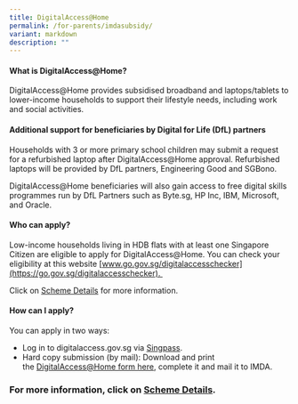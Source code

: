 ```yaml
---
title: DigitalAccess@Home
permalink: /for-parents/imdasubsidy/
variant: markdown
description: ""
---
```

#### **What is DigitalAccess@Home?**

DigitalAccess@Home provides subsidised broadband and laptops/tablets to lower-income households to support their lifestyle needs, including work and social activities.

#### **Additional support for beneficiaries by Digital for Life (DfL) partners**

Households with 3 or more primary school children may submit a request for a refurbished laptop after DigitalAccess@Home approval. Refurbished laptops will be provided by DfL partners, Engineering Good and SGBono.

DigitalAccess@Home beneficiaries will also gain access to free digital skills programmes run by DfL Partners such as Byte.sg, HP Inc, IBM, Microsoft, and Oracle.

#### **Who can apply?**

Low-income households living in HDB flats with at least one Singapore Citizen are eligible to apply for DigitalAccess@Home. You can check your eligibility at this website [www.go.gov.sg/digitalaccesschecker](https://go.gov.sg/digitalaccesschecker). 

Click on [Scheme Details](https://www.imda.gov.sg/how-we-can-help/digital-access-at-home/scheme-details#ef97571b-3546-4a23-83a1-2815b62d1cfc) for more information.

#### **How can I apply?**

You can apply in two ways: 

*   Log in to digitalaccess.gov.sg via [Singpass](https://eservice.imda.gov.sg/das/singpasslogin?strParam=login&notprotected=true).
*   Hard copy submission (by mail): Download and print the [DigitalAccess@Home form here](https://go.gov.sg/digitalaccess-application-form), complete it and mail it to IMDA.

### For more information, click on [Scheme Details](https://www.imda.gov.sg/how-we-can-help/digital-access-at-home/scheme-details#fb86fa6e-f86b-48c0-8b55-fa4845c11d97).